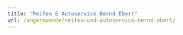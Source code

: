 ```yaml
---
title: "Reifen & Autoservice Bernd Ebert"
url: /angermuende/reifen-und-autoservice-bernd-ebert/
---
```

